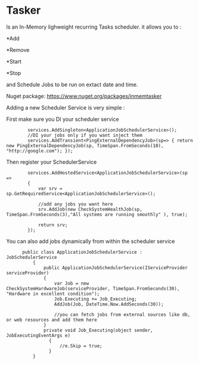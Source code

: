 # Tasker 
Is an In-Memory lighweight recurring Tasks scheduler.
it allows you to :

*Add

*Remove

*Start

*Stop

and Schedule Jobs to be run on extact date and time.

Nuget package: https://www.nuget.org/packages/inmemtasker

Adding a new Scheduler Service is very simple :

First make sure you DI your scheduler service

            services.AddSingleton<ApplicationJobSchedulerService>();
            //DI your jobs only if you want inject them
            services.AddTransient<PingExternalDependencyJob>(sp=> { return new PingExternalDependencyJob(sp, TimeSpan.FromSeconds(10), "http://google.com"); });

Then register your SchedulerService

            services.AddHostedService<ApplicationJobSchedulerService>(sp =>
            {
                var srv = sp.GetRequiredService<ApplicationJobSchedulerService>();
                
                //add any jobs you want here
                srv.AddJob(new CheckSystemHealthJob(sp, TimeSpan.FromSeconds(3),"All systems are running smoothly" ), true);

                return srv;
            });
            
You can also add jobs dynamically from within the scheduler service

          public class ApplicationJobSchedulerService : JobSchedulerService
              {
                  public ApplicationJobSchedulerService(IServiceProvider serviceProvider)
                  {
                      var Job = new CheckSystemHardwareJob(serviceProvider, TimeSpan.FromSeconds(30), "Hardware in excellent condition");
                      Job.Executing += Job_Executing;
                      AddJob(Job, DateTime.Now.AddSeconds(30));

                      //you can fetch jobs from external sources like db, or web resources and add them here
                  }
                  private void Job_Executing(object sender, JobExecutingEventArgs e)
                    {
                        //e.Skip = true;
                    }
              }
